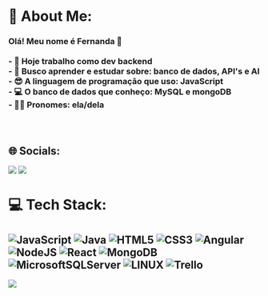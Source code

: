 # 💫 About Me:
### Olá! Meu nome é Fernanda 👋<br><br>- 🔭 Hoje trabalho como dev backend<br>- 🫧 Busco aprender e estudar sobre: banco de dados, API's e AI<br>- 😎 A linguagem de programação que uso: JavaScript<br>- 💻 O banco de dados que conheço: MySQL e mongoDB<br>- 🏳️‍🌈 Pronomes: ela/dela <br><br><br>


## 🌐 Socials:
<div> 
  <a href = "mailto:fe.capannacci@gmail.com"><img src="https://img.shields.io/badge/-Gmail-%23333?style=for-the-badge&logo=gmail&logoColor=white" target="_blank"></a>
  <a href="https://www.linkedin.com/in/fernanda-capannacci-405b65142/" target="_blank"><img src="https://img.shields.io/badge/-LinkedIn-%230077B5?style=for-the-badge&logo=linkedin&logoColor=white" target="_blank"></a>   
</div>

# 💻 Tech Stack:
![JavaScript](https://img.shields.io/badge/javascript-%23323330.svg?style=plastic&logo=javascript&logoColor=%23F7DF1E) ![Java](https://img.shields.io/badge/java-%23ED8B00.svg?style=plastic&logo=java&logoColor=white) ![HTML5](https://img.shields.io/badge/html5-%23E34F26.svg?style=plastic&logo=html5&logoColor=white) ![CSS3](https://img.shields.io/badge/css3-%231572B6.svg?style=plastic&logo=css3&logoColor=white) ![Angular](https://img.shields.io/badge/angular-%23DD0031.svg?style=plastic&logo=angular&logoColor=white) ![NodeJS](https://img.shields.io/badge/node.js-6DA55F?style=plastic&logo=node.js&logoColor=white) ![React](https://img.shields.io/badge/react-%2320232a.svg?style=plastic&logo=react&logoColor=%2361DAFB) ![MongoDB](https://img.shields.io/badge/MongoDB-%234ea94b.svg?style=plastic&logo=mongodb&logoColor=white) ![MicrosoftSQLServer](https://img.shields.io/badge/Microsoft%20SQL%20Sever-CC2927?style=plastic&logo=microsoft%20sql%20server&logoColor=white) ![LINUX](https://img.shields.io/badge/Linux-FCC624?style=plastic&logo=linux&logoColor=black) ![Trello](https://img.shields.io/badge/Trello-%23026AA7.svg?style=plastic&logo=Trello&logoColor=white)
---
[![](https://visitcount.itsvg.in/api?id=fcapannacci&icon=0&color=0)](https://visitcount.itsvg.in)

<!-- Proudly created with GPRM ( https://gprm.itsvg.in ) -->
